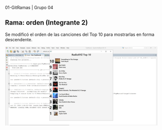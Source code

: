 01-GitRamas | Grupo 04


## Rama: orden (Integrante 2)
Se modificó el orden de las canciones del Top 10 para mostrarlas en forma descendente.
<p align="center">
  <img src="./TopMusical/img/Funcionamiento_ordenDescendente_integrante2_.PNG" alt="Captura del Top 10" width="800"/>
</p>
